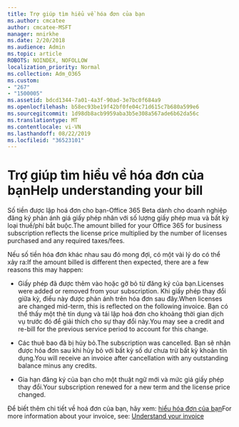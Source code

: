 ```yaml
---
title: Trợ giúp tìm hiểu về hóa đơn của bạn
ms.author: cmcatee
author: cmcatee-MSFT
manager: mnirkhe
ms.date: 2/20/2018
ms.audience: Admin
ms.topic: article
ROBOTS: NOINDEX, NOFOLLOW
localization_priority: Normal
ms.collection: Adm_O365
ms.custom:
- "267"
- "1500005"
ms.assetid: bdcd1344-7a01-4a3f-90ad-3e7bc0f684a9
ms.openlocfilehash: b58ec93be19f42bf0fe04c71d615c7b680a599e6
ms.sourcegitcommit: 1d98db8acb9959aba3b5e308a567ade6b62da56c
ms.translationtype: MT
ms.contentlocale: vi-VN
ms.lasthandoff: 08/22/2019
ms.locfileid: "36523101"
---
```

# <a name="help-understanding-your-bill"></a><span data-ttu-id="874e1-102">Trợ giúp tìm hiểu về hóa đơn của bạn</span><span class="sxs-lookup"><span data-stu-id="874e1-102">Help understanding your bill</span></span>

<span data-ttu-id="874e1-103">Số tiền được lập hoá đơn cho bạn-Office 365 Beta dành cho doanh nghiệp đăng ký phản ánh giá giấy phép nhân với số lượng giấy phép mua và bất kỳ loại thuế/phí bắt buộc.</span><span class="sxs-lookup"><span data-stu-id="874e1-103">The amount billed for your Office 365 for business subscription reflects the license price multiplied by the number of licenses purchased and any required taxes/fees.</span></span>
  
<span data-ttu-id="874e1-104">Nếu số tiền hóa đơn khác nhau sau đó mong đợi, có một vài lý do có thể xảy ra:</span><span class="sxs-lookup"><span data-stu-id="874e1-104">If the amount billed is different then expected, there are a few reasons this may happen:</span></span>
  
- <span data-ttu-id="874e1-105">Giấy phép đã được thêm vào hoặc gỡ bỏ từ đăng ký của bạn.</span><span class="sxs-lookup"><span data-stu-id="874e1-105">Licenses were added or removed from your subscription.</span></span> <span data-ttu-id="874e1-106">Khi giấy phép thay đổi giữa kỳ, điều này được phản ánh trên hóa đơn sau đây.</span><span class="sxs-lookup"><span data-stu-id="874e1-106">When licenses are changed mid-term, this is reflected on the following invoice.</span></span> <span data-ttu-id="874e1-107">Bạn có thể thấy một thẻ tín dụng và tái lập hoá đơn cho khoảng thời gian dịch vụ trước đó để giải thích cho sự thay đổi này.</span><span class="sxs-lookup"><span data-stu-id="874e1-107">You may see a credit and re-bill for the previous service period to account for this change.</span></span>

- <span data-ttu-id="874e1-108">Các thuê bao đã bị hủy bỏ.</span><span class="sxs-lookup"><span data-stu-id="874e1-108">The subscription was cancelled.</span></span> <span data-ttu-id="874e1-109">Bạn sẽ nhận được hóa đơn sau khi hủy bỏ với bất kỳ số dư chưa trừ bất kỳ khoản tín dụng.</span><span class="sxs-lookup"><span data-stu-id="874e1-109">You will receive an invoice after cancellation with any outstanding balance minus any credits.</span></span>

- <span data-ttu-id="874e1-110">Gia hạn đăng ký của bạn cho một thuật ngữ mới và mức giá giấy phép thay đổi.</span><span class="sxs-lookup"><span data-stu-id="874e1-110">Your subscription renewed for a new term and the license price changed.</span></span>

<span data-ttu-id="874e1-111">Để biết thêm chi tiết về hoá đơn của bạn, hãy xem: [hiểu hóa đơn của bạn](https://docs.microsoft.com/office365/admin/subscriptions-and-billing/understand-your-invoice)</span><span class="sxs-lookup"><span data-stu-id="874e1-111">For more information about your invoice, see: [Understand your invoice](https://docs.microsoft.com/office365/admin/subscriptions-and-billing/understand-your-invoice)</span></span>
